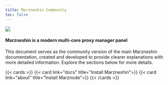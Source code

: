 ```yaml
---
title: Marzneshin Community
toc: false
---
```


![](images/desktop.png)

#### Marzneshin is a modern multi-core proxy manager panel
This document serves as the community version of the main Marzneshin documentation, created and developed to provide clearer explanations with more detailed information. Explore the sections below for more details.


{{< cards >}}
  {{< card link="docs" title="Install Marzneshin">}}
  {{< card link="about" title="Install Marznode">}}
{{< /cards >}}

